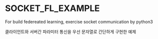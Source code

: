# SOCKET_FL_EXAMPLE
For build federeated learning, exercise socket communication by python3

클라이언트와 서버간 파라미터 통신을 우선 문자열로 간단하게 구현한 예제

